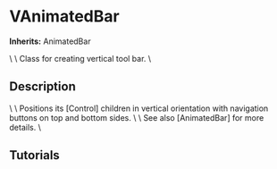 # VAnimatedBar

**Inherits:** AnimatedBar

   \    \ Class for creating vertical tool bar.
   \ 
## Description 

   \    \ Positions its [Control] children in vertical orientation with navigation buttons on top and bottom sides.
   \    \ See also [AnimatedBar] for more details.
   \ 
## Tutorials 

	